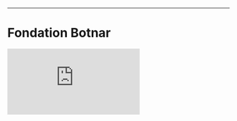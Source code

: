 
---

# Fondation Botnar

<iframe src="https://www.youtube-nocookie.com/embed/ICayD4sy_BQ?si=1bjJpl5tan1X6_bZ" title="YouTube video player" frameborder="0" allow="accelerometer; autoplay; clipboard-write; encrypted-media; gyroscope; picture-in-picture; web-share" allowfullscreen></iframe>